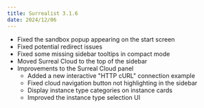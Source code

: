 ```yaml
---
title: Surrealist 3.1.6
date: 2024/12/06
---
```


- Fixed the sandbox popup appearing on the start screen
- Fixed potential redirect issues
- Fixed some missing sidebar tooltips in compact mode
- Moved Surreal Cloud to the top of the sidebar
- Improvements to the Surreal Cloud panel
	- Added a new interactive "HTTP cURL" connection example
	- Fixed cloud navigation button not highlighting in the sidebar
	- Display instance type categories on instance cards
	- Improved the instance type selection UI